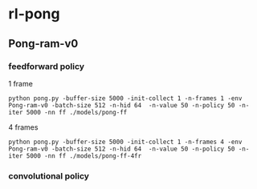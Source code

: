 # rl-pong


## Pong-ram-v0

### feedforward policy

1 frame

`python pong.py -buffer-size 5000 -init-collect 1 -n-frames 1 -env Pong-ram-v0 -batch-size 512 -n-hid 64  -n-value 50 -n-policy 50 -n-iter 5000 -nn ff ./models/pong-ff`

4 frames

`python pong.py -buffer-size 5000 -init-collect 1 -n-frames 4 -env Pong-ram-v0 -batch-size 512 -n-hid 64  -n-value 50 -n-policy 50 -n-iter 5000 -nn ff ./models/pong-ff-4fr`

### convolutional policy
